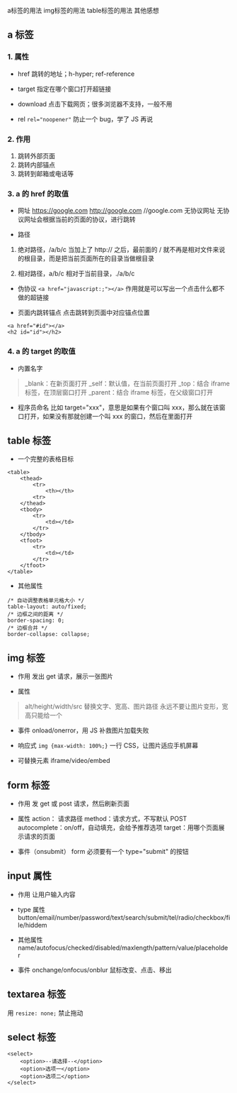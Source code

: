 a标签的用法
img标签的用法
table标签的用法
其他感想
## a 标签
### 1. 属性
- href
跳转的地址；h-hyper; ref-reference


- target
指定在哪个窗口打开超链接

- download
点击下载网页；很多浏览器不支持，一般不用

- rel
`rel="noopener"`
防止一个 bug，学了 JS 再说

### 2. 作用
1. 跳转外部页面
2. 跳转内部锚点
3. 跳转到邮箱或电话等


### 3. a 的 href 的取值
- 网址
https://google.com
http://google.com
//google.com 无协议网址
无协议网址会根据当前的页面的协议，进行跳转

- 路径
1. 绝对路径，/a/b/c
当加上了 http:// 之后，最前面的 / 就不再是相对文件来说的根目录，而是把当前页面所在的目录当做根目录

2. 相对路径，a/b/c
相对于当前目录，./a/b/c

- 伪协议
`<a href="javascript:;"></a>`
作用就是可以写出一个点击什么都不做的超链接

- 页面内跳转锚点
点击跳转到页面中对应锚点位置
```
<a href="#id"></a>
<h2 id="id"></h2>
```

### 4. a 的 target 的取值
- 内置名字
> _blank：在新页面打开
> _self：默认值，在当前页面打开
> _top：结合 iframe 标签，在顶层窗口打开
> _parent：结合 iframe 标签，在父级窗口打开

- 程序员命名
比如 target="xxx"，意思是如果有个窗口叫 xxx，那么就在该窗口打开，如果没有那就创建一个叫 xxx 的窗口，然后在里面打开


## table 标签
- 一个完整的表格目标
```
<table>
    <thead>
        <tr>
            <th></th>
        <tr>
    </thead>
    <tbody>
        <tr>
            <td></td>
        </tr>
    </tbody>
    <tfoot>
        <tr>
            <td></td>
        </tr>
    </tfoot>
</table>
```

- 其他属性
```
/* 自动调整表格单元格大小 */
table-layout: auto/fixed;
/* 边框之间的距离 */
border-spacing: 0;
/* 边框合并 */
border-collapse: collapse;
```

## img 标签
- 作用
发出 get 请求，展示一张图片

- 属性
> alt/height/width/src
> 替换文字、宽高、图片路径
> 永远不要让图片变形，宽高只能给一个

- 事件
onload/onerror，用 JS 补救图片加载失败

- 响应式
`img {max-width: 100%;}`
一行 CSS，让图片适应手机屏幕

- 可替换元素
iframe/video/embed


## form 标签
- 作用
发 get 或 post 请求，然后刷新页面

- 属性
action： 请求路径
method：请求方式，不写默认 POST
autocomplete：on/off，自动填充，会给予推荐选项
target：用哪个页面展示请求的页面

- 事件（onsubmit）
form 必须要有一个 type="submit" 的按钮

## input 属性
- 作用
让用户输入内容

- type 属性
button/email/number/password/text/search/submit/tel/radio/checkbox/file/hiddem

- 其他属性
name/autofocus/checked/disabled/maxlength/pattern/value/placeholder

- 事件
onchange/onfocus/onblur
鼠标改变、点击、移出

## textarea 标签
用 `resize: none;` 禁止拖动

## select 标签
```
<select>
    <option>--请选择--</option>
    <option>选项一</option>
    <option>选项二</option>
</select>
```
